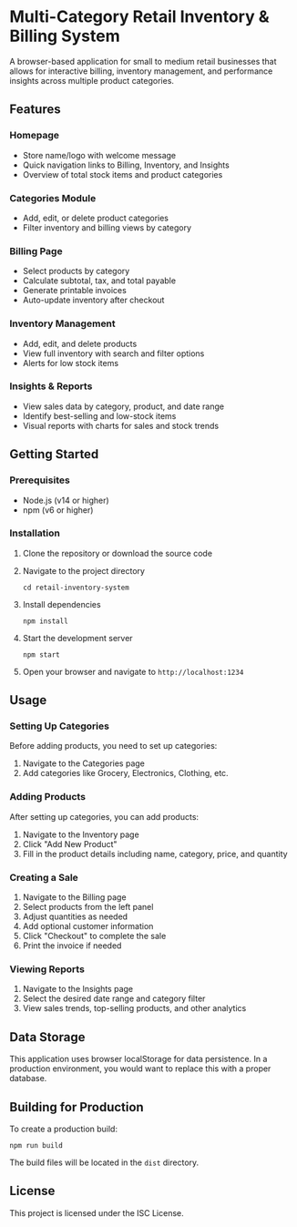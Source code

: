 # Multi-Category Retail Inventory & Billing System

A browser-based application for small to medium retail businesses that allows for interactive billing, inventory management, and performance insights across multiple product categories.

## Features

### Homepage
- Store name/logo with welcome message
- Quick navigation links to Billing, Inventory, and Insights
- Overview of total stock items and product categories

### Categories Module
- Add, edit, or delete product categories
- Filter inventory and billing views by category

### Billing Page
- Select products by category
- Calculate subtotal, tax, and total payable
- Generate printable invoices
- Auto-update inventory after checkout

### Inventory Management
- Add, edit, and delete products
- View full inventory with search and filter options
- Alerts for low stock items

### Insights & Reports
- View sales data by category, product, and date range
- Identify best-selling and low-stock items
- Visual reports with charts for sales and stock trends

## Getting Started

### Prerequisites

- Node.js (v14 or higher)
- npm (v6 or higher)

### Installation

1. Clone the repository or download the source code

2. Navigate to the project directory
   ```
   cd retail-inventory-system
   ```

3. Install dependencies
   ```
   npm install
   ```

4. Start the development server
   ```
   npm start
   ```

5. Open your browser and navigate to `http://localhost:1234`

## Usage

### Setting Up Categories

Before adding products, you need to set up categories:

1. Navigate to the Categories page
2. Add categories like Grocery, Electronics, Clothing, etc.

### Adding Products

After setting up categories, you can add products:

1. Navigate to the Inventory page
2. Click "Add New Product"
3. Fill in the product details including name, category, price, and quantity

### Creating a Sale

1. Navigate to the Billing page
2. Select products from the left panel
3. Adjust quantities as needed
4. Add optional customer information
5. Click "Checkout" to complete the sale
6. Print the invoice if needed

### Viewing Reports

1. Navigate to the Insights page
2. Select the desired date range and category filter
3. View sales trends, top-selling products, and other analytics

## Data Storage

This application uses browser localStorage for data persistence. In a production environment, you would want to replace this with a proper database.

## Building for Production

To create a production build:

```
npm run build
```

The build files will be located in the `dist` directory.

## License

This project is licensed under the ISC License.
